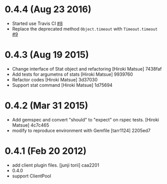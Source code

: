 # 0.4.4 (Aug 23 2016)

* Started use Travis CI [#8](https://github.com/roma/roma-ruby-client/pull/8)
* Replace the deprecated method `Object.timeout` with `Timeout.timeout` [#9](https://github.com/roma/roma-ruby-client/pull/9)

# 0.4.3 (Aug 19 2015)

* Change interface of Stat object and refactoring [Hiroki Matsue] 7438faf
* Add tests for argumetns of stats [Hiroki Matsue] 9939760
* Refactor codes [Hiroki Matsue] 3d37030
* Support stat command [Hiroki Matsue] 1d75694

# 0.4.2 (Mar 31 2015)

* Add gemspec and convert "should" to "expect" on rspec tests. [Hiroki Matsue] 4c7c465
* modify to reproduce environment with Gemfile [tarr1124] 2205ed7

# 0.4.1 (Feb 20 2012)

* add client plugin files. [junji torii] caa2201
* 0.4.0
* support ClientPool
